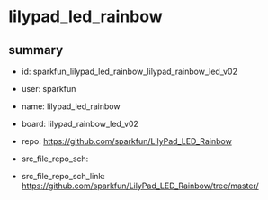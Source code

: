 # lilypad_led_rainbow
 
## summary 
* id: sparkfun_lilypad_led_rainbow_lilypad_rainbow_led_v02
* user: sparkfun
* name: lilypad_led_rainbow
* board: lilypad_rainbow_led_v02
* repo: https://github.com/sparkfun/LilyPad_LED_Rainbow



* src_file_repo_sch: 
* src_file_repo_sch_link: https://github.com/sparkfun/LilyPad_LED_Rainbow/tree/master/






